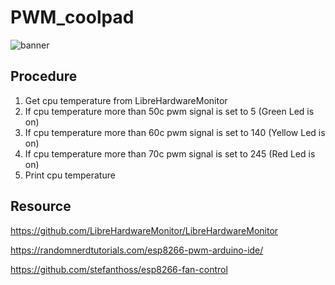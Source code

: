 # PWM_coolpad

![banner](schematic.bmp "banner")

## Procedure
1. Get cpu temperature from LibreHardwareMonitor
2. If cpu temperature more than 50c pwm signal is set to 5 (Green Led is on)
3. If cpu temperature more than 60c pwm signal is set to 140 (Yellow Led is on)
4. If cpu temperature more than 70c pwm signal is set to 245 (Red Led is on)
5. Print cpu temperature


## Resource
https://github.com/LibreHardwareMonitor/LibreHardwareMonitor

https://randomnerdtutorials.com/esp8266-pwm-arduino-ide/

https://github.com/stefanthoss/esp8266-fan-control
